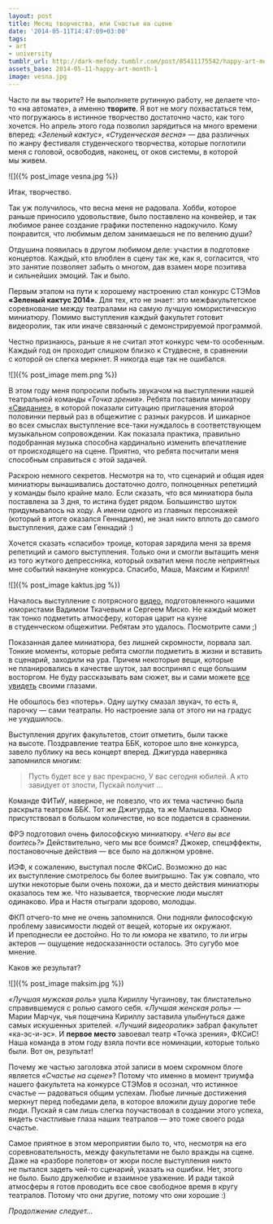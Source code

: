 ```yaml
---
layout: post
title: Месяц творчества, или Счастье на сцене
date: '2014-05-11T14:47:09+03:00'
tags:
- art
- university
tumblr_url: http://dark-mefody.tumblr.com/post/85411175542/happy-art-month-1
assets_base: 2014-05-11-happy-art-month-1
image: vesna.jpg
---
```

Часто ли вы творите? Не выполняете рутинную работу, не делаете что-то «на автомате», а именно **творите**. Я вот не могу похвастаться тем, что погружаюсь в истинное творчество достаточно часто, как того хочется. Но апрель этого года позволил зарядиться на много времени вперед: _«Зеленый кактус»_, _«Студенческая весна»_ — два различных по жанру фестиваля студенческого творчества, которые поглотили меня с головой, освободив, наконец, от оков системы, в которой мы живем.

<p class="block-full-width" markdown="1">![]({% post_image vesna.jpg %})</p>
<!--more-->

Итак, творчество.

Так уж получилось, что весна меня не радовала. Хобби, которое раньше приносило удовольствие, было поставлено на конвейер, и так любимое ранее создание графики постепенно надокучило. Кому понравится, что любимым делом занимаешься не по велению души?

Отдушина появилась в другом любимом деле: участии в подготовке концертов. Каждый, кто влюблен в сцену так же, как я, согласится, что это занятие позволяет забыть о многом, дав взамен море позитива и сильнейших эмоций. Так и было.

Первым этапом на пути к хорошему настроению стал конкурс СТЭМов **«Зеленый кактус 2014»**. Для тех, кто не знает: это межфакультетское соревнование между театралами на самую лучшую юмористическую миниатюру. Помимо выступления каждый факультет готовит видеоролик, так или иначе связанный с демонстрируемой программой.

Честно признаюсь, раньше я не считал этот конкурс чем-то особенным. Каждый год он проходит слишком близко к Студвесне, в сравнении с которой он слегка меркнет. Я никогда еще так не ошибался.

<p class="block-full-width" markdown="1">![]({% post_image mem.png %})</p>

В этом году меня попросили побыть звукачом на выступлении нашей театральной команды _«Точка зрения»_. Ребята поставили миниатюру [«Свидание»](https://www.youtube.com/watch?v=l9bUrUAxbzA), в которой показали ситуацию приглашения второй половинки первый раз в общежитие с разных ракурсов. И шикарное во всех смыслах выступление все-таки нуждалось в соответствующем музыкальном сопровождении. Как показала практика, правильно подобранная музыка способна кардинально изменить впечатление от происходящего на сцене. Приятно, что ребята посчитали меня способным справиться с этой задачей.

Раскрою немного секретов. Несмотря на то, что сценарий и общая идея миниатюры вынашивались достаточно долго, полноценных репетиций у команды было крайне мало. Если сказать, что вся миниатюра была поставлена за 3 дня, то истина будет рядом. Большинство шуток придумывалось на ходу. А имени одного из главных персонажей (который в итоге оказался Геннадием), не знал никто вплоть до самого выступления, даже сам Геннадий :)

Хочется сказать «спасибо» троице, которая зарядила меня за время репетиций и самого выступления. Только они и смогли вытащить меня из того жуткого депрессняка, который охватил меня после неприятных мне событий накануне конкурса. Спасибо, Маша, Максим и Кирилл!

<p class="block-full-width" markdown="1">![]({% post_image kaktus.jpg %})</p>

Началось выступление с потрясного [видео](https://www.youtube.com/watch?v=Jqprl5r4G2I), подготовленного нашими юмористами Вадимом Ткачевым и Сергеем Миско. Не каждый может так тонко подметить атмосферу, которая царит на кухне в студенческом общежитии. Ребятам это удалось. Посмотрите сами ;)

Показанная далее миниатюра, без лишней скромности, порвала зал. Тонкие моменты, которые ребята смогли подметить в жизни и вставить в сценарий, заходили на ура. Причем некоторые вещи, которые не планировались в качестве шуток, зал воспринял с еще большим восторгом. Не буду рассказывать вам сюжет, вы и сами можете [все увидеть](http://youtu.be/l9bUrUAxbzA?t=35m20s) своими глазами.

Не обошлось без «потерь». Одну шутку смазал звукач, то есть я, парочку — сами театралы. Но настроение зала от этого ни на градус не ухудшилось.

Выступления других факультетов, стоит отметить, были также на высоте. Поздравление театра ББК, которое шло вне конкурса, завело публику на весь концерт вперед. Джигурда наверняка запомнился многим:

> Пусть будет все у вас прекрасно,
> У вас сегодня юбилей.
> А кто завидует от злости,
> Пускай получит ...

Команде ФИТиУ, наверное, не повезло, что их тема частично была раскрыта театром ББК. Тот же Джигурда, та же Малышева. Юмор присутствовал в большом количестве, но все подается в сравнении.

ФРЭ подготовил очень философскую миниатюру. _«Чего вы все боитесь?»_ Действительно, чего мы все боимся? Джокер, спецэффекты, постановочные действия — все было на должном уровне.

ИЭФ, к сожалению, выступал после ФКСиС. Возможно до нас их выступление смотрелось бы более выигрышно. Так уж совпало, что шутки некоторые были очень похожи, да и место действия миниатюры оказалось тем же. Что называется, творческие люди мыслят одинаково. Ира и Настя отыграли здорово, молодцы.

ФКП отчего-то мне не очень запомнился. Они подняли философскую проблему зависимости людей от вещей, которые их окружают. И преподнесли ее достойно. Но то ли юмора не хватило, то ли игры актеров — ощущение недосказанности осталось. Это сугубо мое мнение.

Каков же результат?

<p class="block-full-width" markdown="1">![]({% post_image maksim.jpg %})</p>

_«Лучшая мужская роль»_ ушла Кириллу Чугаинову, так блистательно справившемуся с ролью самого себя. _«Лучшая женская роль»_ — Марии Марчук, чья пощечина Кириллу заставила улыбнуться даже самых искушенных зрителей. _«Лучший видеоролик»_ забрал факультет «ка-эс-и-эс». И **первое место** завоевал театр «Точка зрения», ФКСиС! Наша команда в этом году взяла почти все номинации, которые только были. Вот он, результат!

Почему же частью заголовка этой записи в моем скромном блоге является _«Счастье на сцене»_? Потому что именно в момент триумфа нашего факультета на конкурсе СТЭМов я осознал, что истинное счастье — радоваться общим успехам. Любые личные достижения меркнут перед победами дела, в которое вложили душу дорогие тебе люди. Пускай я сам лишь слегка поучаствовал в создании этого успеха, видеть счастливые глаза наших театралов — это тоже своего рода счастье.

Самое приятное в этом мероприятии было то, что, несмотря на его соревновательность, между факультетами не было вражды на сцене. Даже на «разборе полетов» от жюри после выступления никто не пытался задеть чей-то сценарий, указать на ошибки. Нет, этого не было. Было дружелюбие и взаимное уважение. И ради такой атмосферы я готов проводить все свое свободное время в кругу театралов. Потому что они другие, потому что они хорошие :)

_Продолжение следует..._
